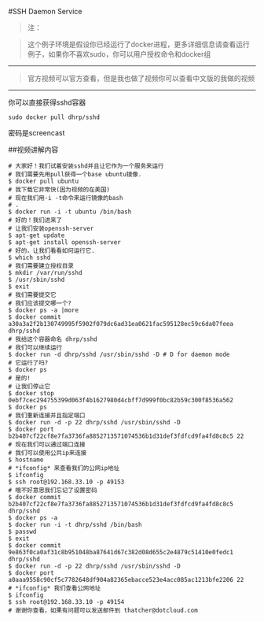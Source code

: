 #SSH Daemon Service

>注：

>这个例子环境是假设你已经运行了docker进程，更多详细信息请查看运行例子，如果你不喜欢sudo，你可以用户授权命令和docker组

---

>官方视频可以官方查看，但是我也做了视频你可以查看中文版的我做的视频

---

你可以直接获得sshd容器

	sudo docker pull dhrp/sshd

密码是screencast

##视频讲解内容

	# 大家好！我们试着安装sshd并且让它作为一个服务来运行
	# 我们需要先用pull获得一个base ubuntu镜像.
	$ docker pull ubuntu
	# 我下载它非常快(因为视频的在美国)
	# 现在我们用-i -t命令来运行镜像的bash
	# .
	$ docker run -i -t ubuntu /bin/bash
	# 好的！我们进来了
	# 让我们安装openssh-server
	$ apt-get update
	$ apt-get install openssh-server
	# 好的，让我们看看如何运行它.
	$ which sshd
	# 我们需要建立授权目录
	$ mkdir /var/run/sshd
	$ /usr/sbin/sshd
	$ exit
	# 我们需要提交它
	# 我们应该提交哪一个?
	$ docker ps -a |more
	$ docker commit a30a3a2f2b130749995f5902f079dc6ad31ea0621fac595128ec59c6da07feea dhrp/sshd
	# 我给这个容器命名 dhrp/sshd
	# 我们可以继续运行
	$ docker run -d dhrp/sshd /usr/sbin/sshd -D # D for daemon mode
	# 它运行了吗?
	$ docker ps
	# 是的!
	# 让我们停止它
	$ docker stop 0ebf7cec294755399d063f4b1627980d4cbff7d999f0bc82b59c300f8536a562
	$ docker ps
	# 我们重新连接并且指定端口
	$ docker run -d -p 22 dhrp/sshd /usr/sbin/sshd -D
	$ docker port b2b407cf22cf8e7fa3736fa8852713571074536b1d31def3fdfcd9fa4fd8c8c5 22
	# 现在我们可以通过端口连接
	# 我们可以使用公共ip来连接
	$ hostname
	# *ifconfig* 来查看我们的公网ip地址
	$ ifconfig
	$ ssh root@192.168.33.10 -p 49153
	# 哦不好意思我们忘记了设置密码
	$ docker commit b2b407cf22cf8e7fa3736fa8852713571074536b1d31def3fdfcd9fa4fd8c8c5 dhrp/sshd
	$ docker ps -a
	$ docker run -i -t dhrp/sshd /bin/bash
	$ passwd
	$ exit
	$ docker commit 9e863f0ca0af31c8b951048ba87641d67c382d08d655c2e4879c51410e0fedc1 dhrp/sshd
	$ docker run -d -p 22 dhrp/sshd /usr/sbin/sshd -D
	$ docker port a0aaa9558c90cf5c7782648df904a82365ebacce523e4acc085ac1213bfe2206 22
	# *ifconfig* 我们查看公网地址
	$ ifconfig
	$ ssh root@192.168.33.10 -p 49154
	# 谢谢你查看，如果有问题可以发送邮件到 thatcher@dotcloud.com